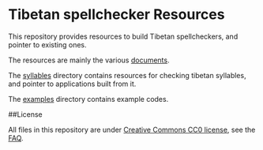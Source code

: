 Tibetan spellchecker Resources
===

This repository provides resources to build Tibetan spellcheckers, and pointer to existing ones.

The resources are mainly the various [documents](doc/).

The [syllables](syllables) directory contains resources for checking tibetan syllables, and pointer to applications built from it.

The [examples](examples) directory contains example codes.

##License

All files in this repository are under [Creative Commons CC0 license](http://creativecommons.org/publicdomain/zero/1.0/legalcode), see the [FAQ](http://wiki.creativecommons.org/CC0).
